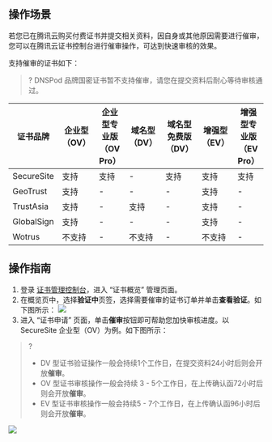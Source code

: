 ## 操作场景
若您已在腾讯云购买付费证书并提交相关资料，因自身或其他原因需要进行催审，您可以在腾讯云证书控制台进行催审操作，可达到快速审核的效果。

支持催审的证书如下：
>? DNSPod 品牌国密证书暂不支持催审，请您在提交资料后耐心等待审核通过。

<table>
<thead>
  <tr>
    <th>证书品牌</th>
    <th>企业型（OV） </th>
    <th>企业型专业版<br>（OV Pro） </th>
    <th>域名型（DV）</th>
    <th>域名型免费版<br>（DV）</th>
    <th>增强型（EV）</th>
    <th>增强型专业版<br>（EV Pro）</th>
  </tr>
</thead>
<tbody>
  <tr>
    <td>SecureSite</td> 
    <td>支持</td>
    <td>支持</td>
    <td>-</td>
    <td>支持</td>
    <td>支持</td>
    <td>支持</td>
  </tr>
  <tr>
    <td>GeoTrust</td>
    <td>支持</td>
    <td>-</td>
    <td>-</td>
    <td>-</td>
    <td>支持</td>
    <td>-</td>
  </tr>
  <tr>
    <td>TrustAsia</td>
    <td>支持</td>
    <td>-</td>
    <td>支持</td>
    <td>-</td>
    <td>支持</td>
    <td>-</td>
  </tr>
  <tr>
    <td>GlobalSign</td>
    <td>支持</td>
    <td>-</td>
    <td>-</td>
    <td>-</td>
    <td>支持</td>
    <td>-</td>
  </tr>
  <tr>
    <td>Wotrus</td>
    <td>不支持</td>
    <td>-</td>
    <td>不支持</td>
    <td>-</td>
    <td>不支持</td>
    <td>-</td>
  </tr>
</tbody>
</table>

## 操作指南
1. 登录 [证书管理控制台](https://console.cloud.tencent.com/certoverview)，进入 “证书概览” 管理页面。
2. 在概览页中，选择**验证中**页签，选择需要催审的证书订单并单击**查看验证**。如下图所示：
![](https://main.qcloudimg.com/raw/d51f01dc21d9f5462d984500e84d689f.png)
3. 进入 “证书申请” 页面，单击**催审**按钮即可帮助您加快审核进度。以 SecureSite 企业型（OV）为例。如下图所示：
>?
>- DV 型证书验证操作一般会持续1个工作日，在提交资料24小时后则会开放**催审**。
>- OV 型证书审核操作一般会持续 3 - 5个工作日，在上传确认函72小时后则会开放**催审**。
>- EV 型证书审核操作一般会持续5 - 7个工作日，在上传确认函96小时后则会开放**催审**。
>
![](https://main.qcloudimg.com/raw/5715a72789761851a5789547a8190552.png)

